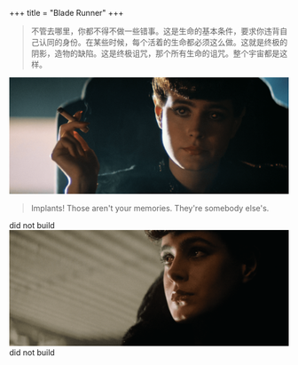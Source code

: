 +++
title = "Blade Runner"
+++

> 不管去哪里，你都不得不做一些错事。这是生命的基本条件，要求你违背自己认同的身份。在某些时候，每个活着的生命都必须这么做。这就是终极的阴影，造物的缺陷。这是终极诅咒，那个所有生命的诅咒。整个宇宙都是这样。

![rachael-1](images/Blade.Runner.1982.2160p.BluRay.x264.8bit.SDR.DTS-HD.MA.TrueHD.7.1.Atmos-SWTYBLZ.mkv_002019.027.png)  

> Implants! Those aren't your memories. They're somebody else's.

did not build  
![rachael-2](images/Blade.Runner.1982.2160p.BluRay.x264.8bit.SDR.DTS-HD.MA.TrueHD.7.1.Atmos-SWTYBLZ.mkv_003401.790.png)  
did not build  

